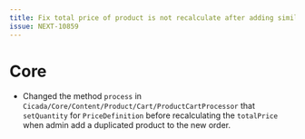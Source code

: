 ```yaml
---
title: Fix total price of product is not recalculate after adding similar product in admin order
issue: NEXT-10859
---
```

# Core
*  Changed the method `process` in `Cicada/Core/Content/Product/Cart/ProductCartProcessor` that `setQuantity` for `PriceDefinition` before recalculating the `totalPrice` when admin add a duplicated product to the new order.
